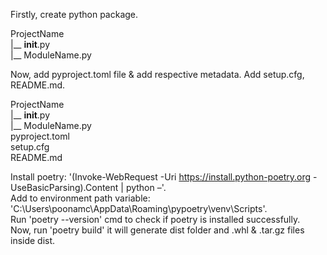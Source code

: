 Firstly, create python package.</br>

ProjectName</br>
|__ __init__.py</br>
|__ ModuleName.py</br>

Now, add pyproject.toml file & add respective metadata. Add setup.cfg, README.md.</br>

ProjectName</br>
|__ __init__.py</br>
|__ ModuleName.py</br>
pyproject.toml</br>
setup.cfg</br>
README.md</br>

Install poetry: '(Invoke-WebRequest -Uri https://install.python-poetry.org -UseBasicParsing).Content | python –'.</br>
Add to environment path variable: 'C:\Users\poonamc\AppData\Roaming\pypoetry\venv\Scripts'.</br>
Run 'poetry --version' cmd to check if poetry is installed successfully.</br>
Now, run 'poetry build' it will generate dist folder and .whl & .tar.gz files inside dist.</br>
